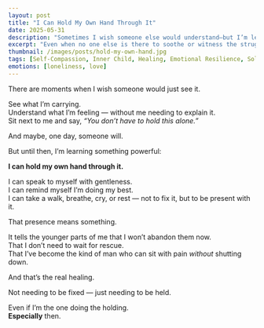 ```yaml
---
layout: post
title: "I Can Hold My Own Hand Through It"
date: 2025-05-31
description: "Sometimes I wish someone else would understand—but I’m learning I can show up for myself first."
excerpt: "Even when no one else is there to soothe or witness the struggle, I’m learning that I can hold my own hand — and that’s enough."
thumbnail: /images/posts/hold-my-own-hand.jpg
tags: [Self-Compassion, Inner Child, Healing, Emotional Resilience, Solitude]
emotions: [loneliness, love]
---
```


There are moments when I wish someone would just see it.

See what I’m carrying.  
Understand what I’m feeling — without me needing to explain it.  
Sit next to me and say, *“You don’t have to hold this alone.”*

And maybe, one day, someone will.

But until then, I’m learning something powerful:

**I can hold my own hand through it.**

I can speak to myself with gentleness.  
I can remind myself I’m doing my best.  
I can take a walk, breathe, cry, or rest — not to fix it, but to be present with it.

That presence means something.

It tells the younger parts of me that I won’t abandon them now.  
That I don’t need to wait for rescue.  
That I’ve become the kind of man who can sit with pain *without* shutting down.

And that’s the real healing.

Not needing to be fixed — just needing to be held.

Even if I’m the one doing the holding.  
**Especially** then.
